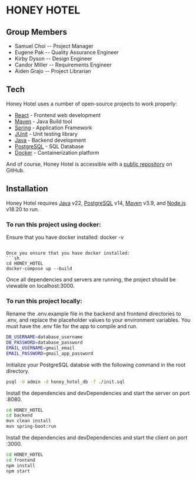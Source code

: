 # HONEY HOTEL

## Group Members

- Samuel Choi
-- Project Manager  
- Eugene Pak
-- Quality Assurance Engineer
- Kirby Dyson
-- Design Engineer
- Candor Miller
-- Requirements Engineer
- Aiden Grajo
-- Project Librarian

## Tech

Honey Hotel uses a number of open-source projects to work properly:

- [React] - Frontend web development
- [Maven] - Java Build tool
- [Spring] - Application Framework
- [JUnit] - Unit testing library
- [Java] - Backend development
- [PostgreSQL] - SQL Database
- [Docker] - Containerization platform

And of course, Honey Hotel is accessible with a [public repository][dill]
 on GitHub.

## Installation

Honey Hotel requires [Java](https://www.java.com/en/) v22, [PostgreSQL](https://www.postgresql.org/) v14, [Maven](https://maven.apache.org/) v3.9, and [Node.js](https://nodejs.org/en) v18.20 to run.

### To run this project using docker:

Ensure that you have docker installed:
docker -v
```

Once you ensure that you have docker installed:
```sh
cd HONEY_HOTEL
docker-compose up --build
```
Once all dependencies and servers are running, the project should be viewable on localhost:3000.

### To run this project locally:

Rename the .env.example file in the backend and frontend directories to .env, and replace the placeholder values to your environment variables.
You must have the .env file for the app to compile and run.

```sh
DB_USERNAME=database_username
DB_PASSWORD=database_password
EMAIL_USERNAME=gmail_email
EMAIL_PASSWORD=gmail_app_password
```

Initialize your PostgreSQL databse with the following command in the root directory.

```sh
psql -U admin -d honey_hotel_db -f ./init.sql
```

Install the dependencies and devDependencies and start the server on port :8080.

```sh
cd HONEY_HOTEL
cd backend
mvn clean install
mvn spring-boot:run
```

Install the dependencies and devDependencies and start the client on port :3000.
```sh
cd HONEY_HOTEL
cd frontend
npm install
npm start
```



[//]: #
   [dill]: <https://github.com/samuelchoi0522/HONEY_HOTEL>
   [git-repo-url]: <https://github.com/samuelchoi0522/HONEY_HOTEL.git>
   [React]: <https://react.dev/>
   [Maven]: <https://maven.apache.org/>
   [Spring]: <https://spring.io/>
   [JUnit]: <https://junit.org/junit5/>
   [Java]: <https://www.java.com/en/>
   [PostgreSQL]: <https://www.postgresql.org/>
   [Docker]: <https://www.docker.com/>
